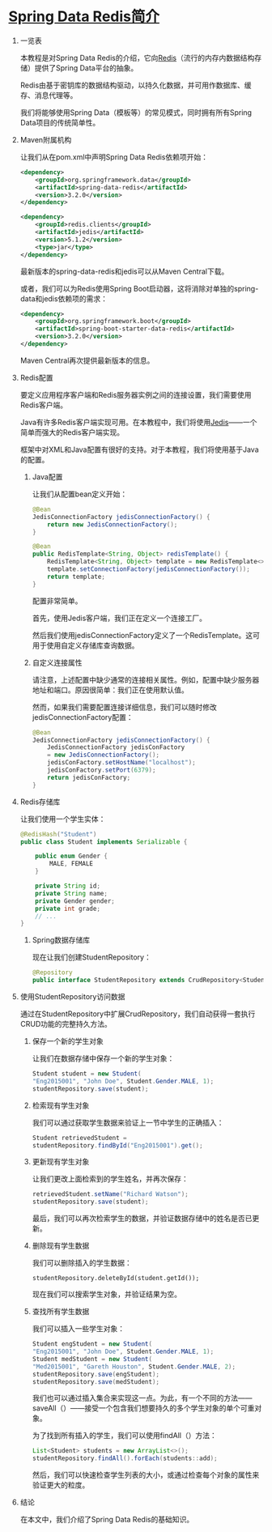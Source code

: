 # [Spring Data Redis简介](https://www.baeldung.com/spring-data-redis-tutorial)

1. 一览表

    本教程是对Spring Data Redis的介绍，它向[Redis](http://redis.io/)（流行的内存内数据结构存储）提供了Spring Data平台的抽象。

    Redis由基于密钥库的数据结构驱动，以持久化数据，并可用作数据库、缓存、消息代理等。

    我们将能够使用Spring Data（模板等）的常见模式，同时拥有所有Spring Data项目的传统简单性。

2. Maven附属机构

    让我们从在pom.xml中声明Spring Data Redis依赖项开始：

    ```xml
    <dependency>
        <groupId>org.springframework.data</groupId>
        <artifactId>spring-data-redis</artifactId>
        <version>3.2.0</version>
    </dependency>

    <dependency>
        <groupId>redis.clients</groupId>
        <artifactId>jedis</artifactId>
        <version>5.1.2</version>
        <type>jar</type>
    </dependency>
    ```

    最新版本的spring-data-redis和jedis可以从Maven Central下载。

    或者，我们可以为Redis使用Spring Boot启动器，这将消除对单独的spring-data和jedis依赖项的需求：

    ```xml
    <dependency>
        <groupId>org.springframework.boot</groupId>
        <artifactId>spring-boot-starter-data-redis</artifactId>
        <version>3.2.0</version>
    </dependency>
    ```

    Maven Central再次提供最新版本的信息。

3. Redis配置

    要定义应用程序客户端和Redis服务器实例之间的连接设置，我们需要使用Redis客户端。

    Java有许多Redis客户端实现可用。在本教程中，我们将使用[Jedis](https://github.com/xetorthio/jedis)——一个简单而强大的Redis客户端实现。

    框架中对XML和Java配置有很好的支持。对于本教程，我们将使用基于Java的配置。

    1. Java配置

        让我们从配置bean定义开始：

        ```java
        @Bean
        JedisConnectionFactory jedisConnectionFactory() {
            return new JedisConnectionFactory();
        }

        @Bean
        public RedisTemplate<String, Object> redisTemplate() {
            RedisTemplate<String, Object> template = new RedisTemplate<>();
            template.setConnectionFactory(jedisConnectionFactory());
            return template;
        }
        ```

        配置非常简单。

        首先，使用Jedis客户端，我们正在定义一个连接工厂。

        然后我们使用jedisConnectionFactory定义了一个RedisTemplate。这可用于使用自定义存储库查询数据。

    2. 自定义连接属性

        请注意，上述配置中缺少通常的连接相关属性。例如，配置中缺少服务器地址和端口。原因很简单：我们正在使用默认值。

        然而，如果我们需要配置连接详细信息，我们可以随时修改jedisConnectionFactory配置：

        ```java
        @Bean
        JedisConnectionFactory jedisConnectionFactory() {
            JedisConnectionFactory jedisConFactory
            = new JedisConnectionFactory();
            jedisConFactory.setHostName("localhost");
            jedisConFactory.setPort(6379);
            return jedisConFactory;
        }
        ```

4. Redis存储库

    让我们使用一个学生实体：

    ```java
    @RedisHash("Student")
    public class Student implements Serializable {
    
        public enum Gender { 
            MALE, FEMALE
        }

        private String id;
        private String name;
        private Gender gender;
        private int grade;
        // ...
    }
    ```

    1. Spring数据存储库

        现在让我们创建StudentRepository：

        ```java
        @Repository
        public interface StudentRepository extends CrudRepository<Student, String> {}
        ```

5. 使用StudentRepository访问数据

    通过在StudentRepository中扩展CrudRepository，我们自动获得一套执行CRUD功能的完整持久方法。

    1. 保存一个新的学生对象

        让我们在数据存储中保存一个新的学生对象：

        ```java
        Student student = new Student(
        "Eng2015001", "John Doe", Student.Gender.MALE, 1);
        studentRepository.save(student);
        ```

    2. 检索现有学生对象

        我们可以通过获取学生数据来验证上一节中学生的正确插入：

        ```java
        Student retrievedStudent =
        studentRepository.findById("Eng2015001").get();
        ```

    3. 更新现有学生对象

        让我们更改上面检索到的学生姓名，并再次保存：

        ```java
        retrievedStudent.setName("Richard Watson");
        studentRepository.save(student);
        ```

        最后，我们可以再次检索学生的数据，并验证数据存储中的姓名是否已更新。

    4. 删除现有学生数据

        我们可以删除插入的学生数据：

        `studentRepository.deleteById(student.getId());`

        现在我们可以搜索学生对象，并验证结果为空。

    5. 查找所有学生数据

        我们可以插入一些学生对象：

        ```java
        Student engStudent = new Student(
        "Eng2015001", "John Doe", Student.Gender.MALE, 1);
        Student medStudent = new Student(
        "Med2015001", "Gareth Houston", Student.Gender.MALE, 2);
        studentRepository.save(engStudent);
        studentRepository.save(medStudent);
        ```

        我们也可以通过插入集合来实现这一点。为此，有一个不同的方法——saveAll（）——接受一个包含我们想要持久的多个学生对象的单个可重对象。

        为了找到所有插入的学生，我们可以使用findAll（）方法：

        ```java
        List<Student> students = new ArrayList<>();
        studentRepository.findAll().forEach(students::add);
        ```

        然后，我们可以快速检查学生列表的大小，或通过检查每个对象的属性来验证更大的粒度。

6. 结论

    在本文中，我们介绍了Spring Data Redis的基础知识。
